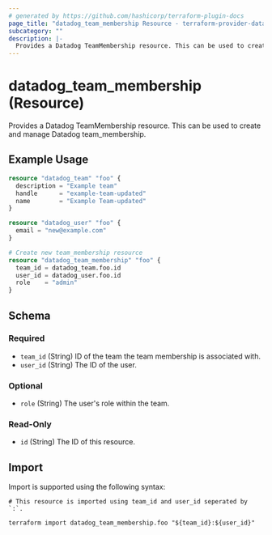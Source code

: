 ```yaml
---
# generated by https://github.com/hashicorp/terraform-plugin-docs
page_title: "datadog_team_membership Resource - terraform-provider-datadog"
subcategory: ""
description: |-
  Provides a Datadog TeamMembership resource. This can be used to create and manage Datadog team_membership.
---
```


# datadog_team_membership (Resource)

Provides a Datadog TeamMembership resource. This can be used to create and manage Datadog team_membership.

## Example Usage

```terraform
resource "datadog_team" "foo" {
  description = "Example team"
  handle      = "example-team-updated"
  name        = "Example Team-updated"
}

resource "datadog_user" "foo" {
  email = "new@example.com"
}

# Create new team_membership resource
resource "datadog_team_membership" "foo" {
  team_id = datadog_team.foo.id
  user_id = datadog_user.foo.id
  role    = "admin"
}
```

<!-- schema generated by tfplugindocs -->
## Schema

### Required

- `team_id` (String) ID of the team the team membership is associated with.
- `user_id` (String) The ID of the user.

### Optional

- `role` (String) The user's role within the team.

### Read-Only

- `id` (String) The ID of this resource.

## Import

Import is supported using the following syntax:

```shell
# This resource is imported using team_id and user_id seperated by `:`.

terraform import datadog_team_membership.foo "${team_id}:${user_id}"
```
